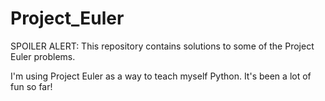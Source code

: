 Project_Euler
=============
SPOILER ALERT: This repository contains solutions to some of the Project Euler problems.

I'm using Project Euler as a way to teach myself Python. It's been a lot of fun so far!

